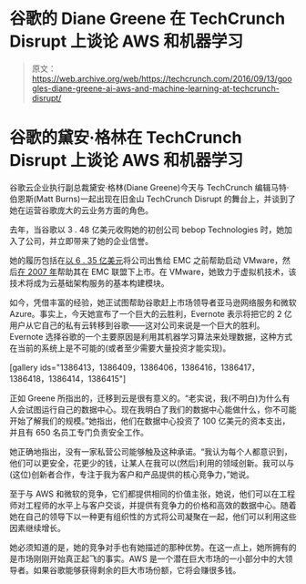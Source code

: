 # 谷歌的 Diane Greene 在 TechCrunch Disrupt 上谈论 AWS 和机器学习

> 原文：<https://web.archive.org/web/https://techcrunch.com/2016/09/13/googles-diane-greene-ai-aws-and-machine-learning-at-techcrunch-disrupt/>

# 谷歌的黛安·格林在 TechCrunch Disrupt 上谈论 AWS 和机器学习

谷歌云企业执行副总裁黛安·格林(Diane Greene)今天与 TechCrunch 编辑马特·伯恩斯(Matt Burns)一起出现在旧金山 TechCrunch Disrupt 的舞台上，并谈到了她在运营谷歌庞大的云业务方面的角色。

去年，当谷歌以 3 . 48 亿美元收购她的初创公司 bebop Technologies 时，她加入了公司，并立即带来了她的企业信誉。

她的履历包括在[以 6 . 35 亿美元](https://web.archive.org/web/20230129101549/http://www.networkworld.com/article/2329229/data-center/emc-buys-vmware-for--635-million.html)将公司出售给 EMC 之前帮助启动 VMware，然后[在 2007 年](https://web.archive.org/web/20230129101549/http://www.networkworld.com/article/2294903/data-center/vmware-goes-public.html)帮助其在 EMC 联盟下上市。在 VMware，她致力于虚拟机技术，该技术将成为云基础架构服务的基本构建模块。

如今，凭借丰富的经验，她正试图帮助谷歌赶上市场领导者亚马逊网络服务和微软 Azure。事实上，今天她宣布了一个巨大的云胜利，Evernote 表示将把它的 2 亿用户从它自己的私有云转移到谷歌——这对公司来说是一个巨大的胜利。Evernote 选择谷歌的一个主要原因是利用其机器学习算法来处理数据，这种方式在当前的系统上是不可能的(或者至少需要大量投资才能实现)。

[gallery ids="1386413，1386409，1386406，1386416，1386417，1386418，1386414，1386415"]

正如 Greene 所指出的，迁移到云是很有意义的。“老实说，我(不明白)为什么有人会试图运行自己的数据中心。现在我明白了我们的数据中心能做什么，你不可能开始了解我们的规模。”她指出，他们在数据中心投资了 100 亿美元的资本支出，并且有 650 名员工专门负责安全工作。

她正确地指出，没有一家私营公司能够触及这种承诺。“我认为每个人都意识到，他们可以更安全，花更少的钱，让某人在我可以(然后)利用的领域创新。我可以与(这位)创新者合作，专注于我为客户和产品提供的核心竞争力，”她说。

至于与 AWS 和微软的竞争，它们都提供相同的价值主张，她说，他们可以在工程师对工程师的水平上与客户交谈，并提供有竞争力的价格和高效的数据中心。随着她在自己的领导下以一种更有组织性的方式将公司凝聚在一起，他们可以利用这些因素继续增长。

她必须知道的是，她的竞争对手也有她描述的那种优势。在这一点上，她所拥有的是市场刚刚开始真正起飞的事实。AWS 是一个潜在巨大市场的一小部分中的大领导者。如果谷歌能够获得剩余的巨大市场份额，它将会赚很多钱。